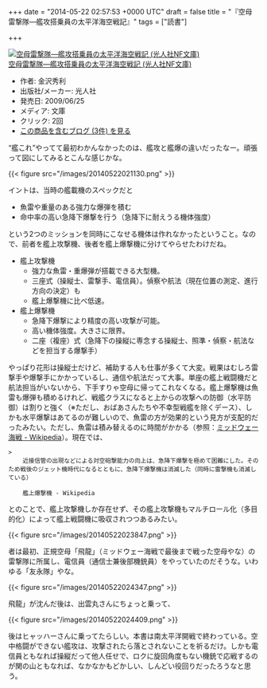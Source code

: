 
+++
date = "2014-05-22 02:57:53 +0000 UTC"
draft = false
title = "『空母雷撃隊―艦攻搭乗員の太平洋海空戦記』"
tags = ["読書"]

+++
<div class="hatena-asin-detail"><a href="http://www.amazon.co.jp/exec/obidos/ASIN/4769826125/bestylesnet-22/"><img src="http://ecx.images-amazon.com/images/I/510--u6lzzL._SL160_.jpg" class="hatena-asin-detail-image" alt="空母雷撃隊―艦攻搭乗員の太平洋海空戦記 (光人社NF文庫)" title="空母雷撃隊―艦攻搭乗員の太平洋海空戦記 (光人社NF文庫)"/></a><div class="hatena-asin-detail-info"><a href="http://www.amazon.co.jp/exec/obidos/ASIN/4769826125/bestylesnet-22/">空母雷撃隊―艦攻搭乗員の太平洋海空戦記 (光人社NF文庫)</a><ul><li><span class="hatena-asin-detail-label">作者:</span> 金沢秀利</li><li><span class="hatena-asin-detail-label">出版社/メーカー:</span> 光人社</li><li><span class="hatena-asin-detail-label">発売日:</span> 2009/06/25</li><li><span class="hatena-asin-detail-label">メディア:</span> 文庫</li><li> <span class="hatena-asin-detail-label">クリック</span>: 2回</li><li><a href="http://d.hatena.ne.jp/asin/4769826125/bestylesnet-22" target="_blank">この商品を含むブログ (3件) を見る</a></li></ul></div><div class="hatena-asin-detail-foot"></div></div>“艦これ”やってて最初わかんなかったのは、艦攻と艦爆の違いだったなー。頑張って図にしてみるとこんな感じかな。

{{< figure src="/images/20140522021130.png"  >}}

イントは、当時の艦載機のスペックだと

<ul>
<li>魚雷や重量のある強力な爆弾を積む</li>
<li>命中率の高い急降下爆撃を行う（急降下に耐えうる機体強度）</li>
</ul>という2つのミッションを同時にこなせる機体は作れなかったということ。なので、前者を艦上攻撃機、後者を艦上爆撃機に分けてやらせたわけだね。

<ul>
<li>艦上攻撃機
<ul>
<li>強力な魚雷・重爆弾が搭載できる大型機。</li>
<li>三座式（操縦士、雷撃手、電信員）。偵察や航法（現在位置の測定、進行方向の決定）も</li>
<li>艦上爆撃機に比べ低速。</li>
</ul></li>
<li>艦上爆撃機
<ul>
<li>急降下爆撃により精度の高い攻撃が可能。</li>
<li>高い機体強度。大きさに限界。</li>
<li>二座（複座）式（急降下の操縦に専念する操縦士、照準・偵察・航法などを担当する爆撃手）</li>
</ul></li>
</ul>やっぱり花形は操縦士だけど、補助する人も仕事が多くて大変。戦果はむしろ雷撃手や爆撃手にかかっているし、通信や航法だって大事。単座の艦上戦闘機だと航法担当がいないから、下手すりゃ空母に帰ってこれなくなる。艦上爆撃機は魚雷も爆弾も積めるけれど、戦艦クラスになると上からの攻撃への防御（水平防御）は割りと強く（※ただし、おばあさんたちや不幸型戦艦を除くデース）、しかも水平爆撃はあてるのが難しいので、魚雷の方が効果的という見方が支配的だったみたい。ただし、魚雷は積み替えるのに時間がかかる（参照：<a href="http://ja.wikipedia.org/wiki/%E3%83%9F%E3%83%83%E3%83%89%E3%82%A6%E3%82%A7%E3%83%BC%E6%B5%B7%E6%88%A6">ミッドウェー海戦 - Wikipedia</a>）。現在では、

    >
        近接信管の出現などによる対空砲撃能力の向上は、急降下爆撃を極めて困難にした。そのため戦後のジェット機時代になるとともに、急降下爆撃機は消滅した（同時に雷撃機も消滅している）

        艦上爆撃機 - Wikipedia
    
とのことで、艦上攻撃機しか存在せず、その艦上攻撃機もマルチロール化（多目的化）によって艦上戦闘機に吸収されつつあるみたい。

{{< figure src="/images/20140522023847.png"  >}}

者は最初、正規空母「飛龍」（ミッドウェー海戦で最後まで戦った空母やな）の雷撃隊に所属し、電信員（通信士兼後部機銃員）をやっていたのだそうな。いわゆる「友永隊」やな。

{{< figure src="/images/20140522024347.png"  >}}

飛龍」が沈んだ後は、出雲丸さんにちょっと乗って、

{{< figure src="/images/20140522024409.png"  >}}

後はヒャッハーさんに乗ってたらしい。本書は南太平洋開戦で終わっている。空中格闘ができない艦攻は、攻撃されたら落とされないことを祈るだけ。しかも電信員ともなれば操縦だって他人任せで、ロクに旋回角度もない機銃で応戦するのが関の山ともなれば、なかなかもどかしい、しんどい役回りだったろうなと思う。


